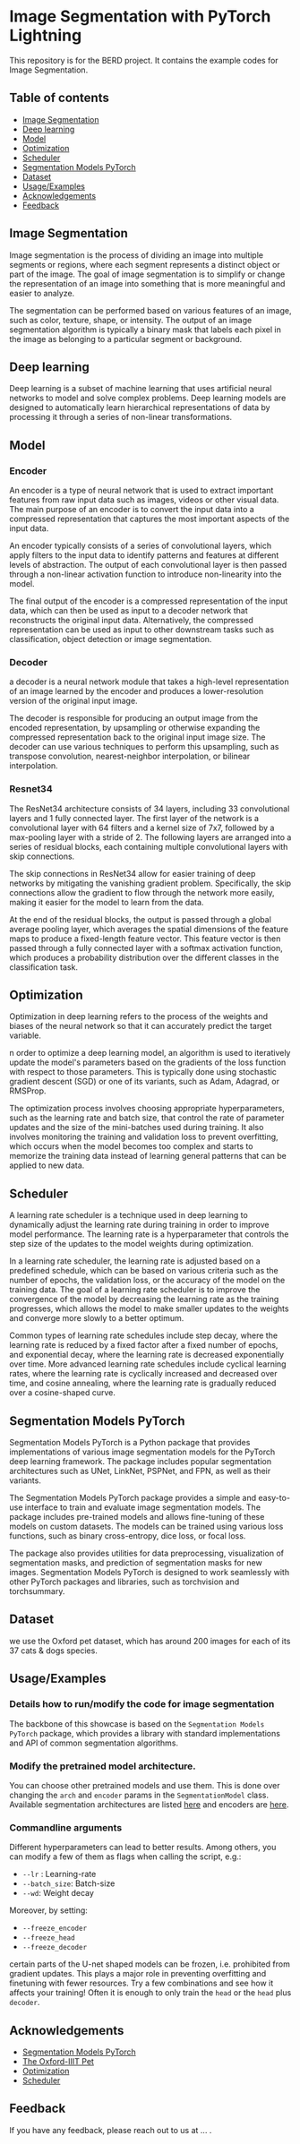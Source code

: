 # Image Segmentation with PyTorch Lightning

This repository is for the BERD project. It contains the example codes for Image Segmentation.



## Table of contents
* [Image Segmentation](#Image-Segmentation)
* [Deep learning](#Deep-learning)
* [Model](#Model)
* [Optimization](#Optimization)
* [Scheduler](#Scheduler)
* [Segmentation Models PyTorch](#Segmentation-Models-PyTorch)
* [Dataset](#Dataset)
* [Usage/Examples](#Usage/Examples)
* [Acknowledgements](#Acknowledgements)
* [Feedback](#Feedback)


## Image Segmentation

Image segmentation is the process of dividing an image into multiple segments or regions, where each segment represents
a distinct object or part of the image. The goal of image segmentation is to simplify or change the representation of
an image into something that is more meaningful and easier to analyze.

The segmentation can be performed based on various features of an image, such as color, texture, shape, or intensity.
The output of an image segmentation algorithm is typically a binary mask that labels each pixel in the image as belonging
to a particular segment or background.


## Deep learning

Deep learning is a subset of machine learning that uses artificial neural networks to model and solve complex problems.
Deep learning models are designed to automatically learn hierarchical representations of data by processing it through
a series of non-linear transformations.

## Model

### Encoder

An encoder is a type of neural network that is used to extract important features from raw input data such as images,
videos or other visual data. The main purpose of an encoder is to convert the input data into a compressed representation
that captures the most important aspects of the input data.

An encoder typically consists of a series of convolutional layers, which apply filters to the input data to identify
patterns and features at different levels of abstraction. The output of each convolutional layer is then passed through
a non-linear activation function to introduce non-linearity into the model.

The final output of the encoder is a compressed representation of the input data, which can then be used as input to
a decoder network that reconstructs the original input data. Alternatively, the compressed representation can be used as
input to other downstream tasks such as classification, object detection or image segmentation.

### Decoder

a decoder is a neural network module that takes a high-level representation of an image learned by the encoder and
produces a lower-resolution version of the original input image.

The decoder is responsible for producing an output image from the encoded representation, by upsampling or otherwise
expanding the compressed representation back to the original input image size. The decoder can use various techniques
to perform this upsampling, such as transpose convolution, nearest-neighbor interpolation, or bilinear interpolation.

### Resnet34

The ResNet34 architecture consists of 34 layers, including 33 convolutional layers and 1 fully connected layer. The first
layer of the network is a convolutional layer with 64 filters and a kernel size of 7x7, followed by a max-pooling layer
with a stride of 2. The following layers are arranged into a series of residual blocks, each containing multiple convolutional
layers with skip connections.

The skip connections in ResNet34 allow for easier training of deep networks by mitigating the vanishing gradient problem.
Specifically, the skip connections allow the gradient to flow through the network more easily, making it easier for the
model to learn from the data.

At the end of the residual blocks, the output is passed through a global average pooling layer, which averages the
spatial dimensions of the feature maps to produce a fixed-length feature vector. This feature vector is then passed
through a fully connected layer with a softmax activation function, which produces a probability distribution over
the different classes in the classification task.

## Optimization

Optimization in deep learning refers to the process of the weights and biases of the neural network so that it can
accurately predict the target variable.

n order to optimize a deep learning model, an algorithm is used to iteratively update the model's parameters based on
the gradients of the loss function with respect to those parameters. This is typically done using stochastic gradient
descent (SGD) or one of its variants, such as Adam, Adagrad, or RMSProp.

The optimization process involves choosing appropriate hyperparameters, such as the learning rate and batch size, that
control the rate of parameter updates and the size of the mini-batches used during training. It also involves monitoring
the training and validation loss to prevent overfitting, which occurs when the model becomes too complex and starts to
memorize the training data instead of learning general patterns that can be applied to new data.

## Scheduler

A learning rate scheduler is a technique used in deep learning to dynamically adjust the learning rate during training
in order to improve model performance. The learning rate is a hyperparameter that controls the step size of the updates
to the model weights during optimization.

In a learning rate scheduler, the learning rate is adjusted based on a predefined schedule, which can be based on
various criteria such as the number of epochs, the validation loss, or the accuracy of the model on the training data.
The goal of a learning rate scheduler is to improve the convergence of the model by decreasing the learning rate as the
training progresses, which allows the model to make smaller updates to the weights and converge more slowly to a better
optimum.

Common types of learning rate schedules include step decay, where the learning rate is reduced by a fixed factor after
a fixed number of epochs, and exponential decay, where the learning rate is decreased exponentially over time. More
advanced learning rate schedules include cyclical learning rates, where the learning rate is cyclically increased and
decreased over time, and cosine annealing, where the learning rate is gradually reduced over a cosine-shaped curve.

## Segmentation Models PyTorch

Segmentation Models PyTorch is a Python package that provides implementations of various image segmentation models for
the PyTorch deep learning framework. The package includes popular segmentation architectures such as UNet, LinkNet,
PSPNet, and FPN, as well as their variants.

The Segmentation Models PyTorch package provides a simple and easy-to-use interface to train and evaluate image
segmentation models. The package includes pre-trained models and allows fine-tuning of these models on custom datasets.
The models can be trained using various loss functions, such as binary cross-entropy, dice loss, or focal loss.

The package also provides utilities for data preprocessing, visualization of segmentation masks, and prediction of
segmentation masks for new images. Segmentation Models PyTorch is designed to work seamlessly with other PyTorch packages
and libraries, such as torchvision and torchsummary.

## Dataset

we use the Oxford pet dataset, which has around 200 images for each of its 37 cats & dogs species.

## Usage/Examples

### Details how to run/modify the code for image segmentation

The backbone of this showcase is based on the `Segmentation Models PyTorch` package,
which provides a library with standard implementations and API of common segmentation
algorithms.


### Modify  the pretrained model architecture.

You can choose other pretrained models and use them.
This is done over changing the `arch` and `encoder` params in the `SegmentationModel`
class.
Available segmentation architectures are listed [here](https://smp.readthedocs.io/en/latest/models.html) and
encoders are [here](https://smp.readthedocs.io/en/latest/encoders.html).

### Commandline arguments

Different hyperparameters can lead to better results. Among others, you can modify
a few of them as flags when calling the script, e.g.:

- `--lr` : Learning-rate
- `--batch_size`: Batch-size
- `--wd`: Weight decay

Moreover, by setting:

- `--freeze_encoder`
- `--freeze_head`
- `--freeze_decoder`

certain parts of the U-net shaped models can be frozen, i.e. prohibited from gradient
updates. This plays a major role in preventing overfitting and finetuning with fewer
resources. Try a few combinations and see how it affects your training! Often it is
enough to only train the `head` or the `head` plus `decoder`.


## Acknowledgements

 - [Segmentation Models PyTorch](https://segmentation-modelspytorch.readthedocs.io/en/latest/#)
 - [The Oxford-IIIT Pet](https://www.robots.ox.ac.uk/~vgg/data/pets/)
 - [Optimization](https://pytorch.org/docs/stable/optim.html)
 - [Scheduler](https://pytorch.org/docs/stable/optim.html#how-to-adjust-learning-rate)


## Feedback

If you have any feedback, please reach out to us at ... .
